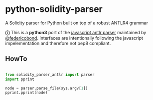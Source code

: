 # python-solidity-parser
A Solidity parser for Python built on top of a robust ANTLR4 grammar

**ⓘ** This is a **python3** port of the [javascript antlr parser](https://github.com/federicobond/solidity-parser-antlr) maintained by [@federicobond](https://github.com/federicobond/). Interfaces are intentionally following the javascript impelementation and therefore not pep8 compliant.

## HowTo

```python

from solidity_parser_antlr import parser
import pprint

node = parser.parse_file(sys.argv[1])
pprint.pprint(node)
```
